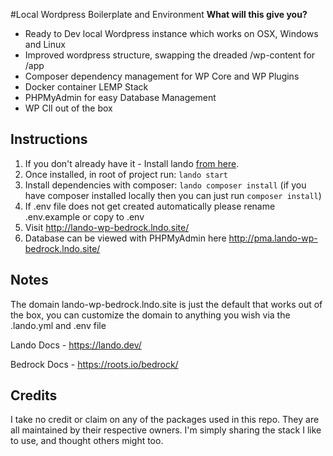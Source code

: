 #Local Wordpress Boilerplate and Environment 
**What will this give you?**
 - Ready to Dev local Wordpress instance which works on OSX, Windows and Linux
 - Improved wordpress structure, swapping the dreaded /wp-content for /app
 - Composer dependency management for WP Core and WP Plugins
 - Docker container LEMP Stack
 - PHPMyAdmin for easy Database Management
 - WP ClI out of the box 
 

## Instructions

1. If you don't already have it - Install lando [from here](https://github.com/lando/lando/releases/tag/v3.0.0-rrc.4).
2. Once installed, in root of project run: `lando start`
3. Install dependencies with composer: `lando composer install` (if you have composer installed locally then you can just run `composer install`)
4. If .env file does not get created automatically please rename .env.example or copy to .env
6. Visit http://lando-wp-bedrock.lndo.site/
7. Database can be viewed with PHPMyAdmin here http://pma.lando-wp-bedrock.lndo.site/


## Notes
The domain lando-wp-bedrock.lndo.site is just the default that works out of the box, you can customize the domain to anything you wish via the .lando.yml and .env file

Lando Docs - https://lando.dev/

Bedrock Docs - https://roots.io/bedrock/

## Credits
I take no credit or claim on any of the packages used in this repo. They are all maintained by their respective owners. I'm simply sharing the stack I like to use, and thought others might too.